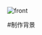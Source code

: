 ![front](https://github.com/JFN-N/WEBCAMP_PHP_Portfolio/assets/84073603/eaf14e0a-a20a-4dbb-afaa-58f65bd4998d)

#制作背景
